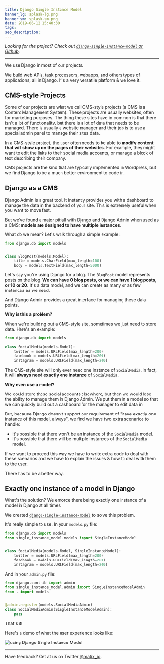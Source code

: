 ```yaml
---
title: Django Single Instance Model
banner_lg: splash-lg.png
banner_sm: splash-sm.png
date: 2019-06-12 15:40:30
tags:
seo_description:
---
```



_Looking for the project?  Check out [`django-single-instance-model` on Github](https://github.com/matix-io/django-single-instance-model)._

---

We use Django in most of our projects.

We build web APIs, task processors, webapps, and others types of applications, all in Django.  It's a very versatile platform & we love it.


## CMS-style Projects

Some of our projects are what we call CMS-style projects (a CMS is a Content Management System).  These projects are usually websites, often for marketing purposes.  The thing these sites have in common is that there isn't a lot of functionality, but there is a lot of data that needs to be managed.  There is usually a website manager and their job is to use a special admin panel to manage their sites data.

In a CMS-style project, the user often needs to be able to **modify content that will show up on the pages of their websites**.  For example, they might want to edit the links to their social media accounts, or manage a block of text describing their company.

CMS projects are the kind that are typically implemented in Wordpress, but we find Django to be a much better environment to code in.


## Django as a CMS

Django Admin is a great tool.  It instantly provides you with a dashboard to manage the data in the backend of your site.  This is extremely useful when you want to move fast.

But we've found a major pitfall with Django and Django Admin when used as a CMS: **models are designed to have multiple instances**.

What do we mean?  Let's walk through a simple example:

```python
from django.db import models


class BlogPost(models.Model):
    title = models.CharField(max_length=100)
    body = models.TextField(max_length=5000)
```

Let's say you're using Django for a blog.  The `BlogPost` model represents posts on the blog.  **We can have 0 blog posts, or we can have 1 blog posts, or 10 or 20**.  It's a data model, and we can create as many or as few instances as we need.

And Django Admin provides a great interface for managing these data points.


**Why is this a problem?**

When we're building out a CMS-style site, sometimes we just need to store data.  Here's an example:

```python
from django.db import models

class SocialMedia(models.Model):
    twitter = models.URLField(max_length=200)
    facebook = models.URLField(max_length=200)
    instagram = models.URLField(max_length=200)
```

The CMS-style site will only ever need one instance of `SocialMedia`.  In fact, it will **always need exactly one instance** of `SocialMedia`.


**Why even use a model?**

We could store these social accounts elsewhere, but then we would lose the ability to manage them in Django Admin.  We put them in a model so that we can quickly build out a dashboard for the manager to edit data in.

But, because Django doesn't support our requirement of "have exactly one instance of this model, always", we find we have two extra scenarios to handle:

- It's possible that there won't be an instance of the `SocialMedia` model.  
- It's possible that there will be multiple instances of the `SocialMedia` model.

If we want to proceed this way we have to write extra code to deal with these scenarios and we have to explain the issues & how to deal with them to the user.

There has to be a better way.


## Exactly one instance of a model in Django

What's the solution?  We enforce there being exactly one instance of a model in Django at all times.

We created [`django-single-instance-model`](https://github.com/matix-io/django-single-instance-model) to solve this problem.

It's really simple to use.  In your `models.py` file:

```python
from django.db import models
from single_instance_model.models import SingleInstanceModel


class SocialMedia(models.Model, SingleInstanceModel):
    twitter = models.URLField(max_length=200)
    facebook = models.URLField(max_length=200)
    instagram = models.URLField(max_length=200)
```

And in your `admin.py` file:

```python
from django.contrib import admin
from single_instance_model.admin import SingleInstanceModelAdmin
from . import models


@admin.register(models.SocialMediaAdmin)
class SocialMediaAdmin(SingleInstanceModelAdmin):
	pass
```

That's it!

Here's a demo of what the user experience looks like:

![using Django Single Instance Model](demo.gif)

---

Have feedback?  Get at us on Twitter [@matix_io](https://twitter.com/matix_io).